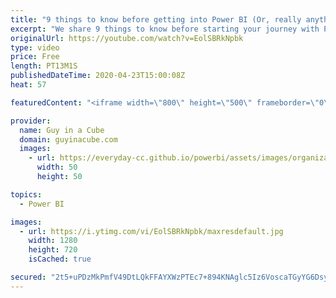 ```yaml
---
title: "9 things to know before getting into Power BI (Or, really anything)"
excerpt: "We share 9 things to know before starting your journey with Power BI. Really this applies to anything...   Power BI User Groups: https://www.pbiusergroup.com/  *** Social Media Resources *** Power BI Community: https://community.powerbi.com Twitter: https://twitter.com/search?q=%23powerbi&src=typed_query"
originalUrl: https://youtube.com/watch?v=EolSBRkNpbk
type: video
price: Free
length: PT13M1S
publishedDateTime: 2020-04-23T15:00:08Z
heat: 57

featuredContent: "<iframe width=\"800\" height=\"500\" frameborder=\"0\" src=\"https://www.youtube.com/embed/EolSBRkNpbk\" allow=\"accelerometer; autoplay; encrypted-media; gyroscope; picture-in-picture\" allowfullscreen></iframe>"

provider:
  name: Guy in a Cube
  domain: guyinacube.com
  images:
    - url: https://everyday-cc.github.io/powerbi/assets/images/organizations/guyinacube.com-50x50.jpg
      width: 50
      height: 50

topics:
  - Power BI

images:
  - url: https://i.ytimg.com/vi/EolSBRkNpbk/maxresdefault.jpg
    width: 1280
    height: 720
    isCached: true

secured: "2t5+uPDzMkPmfV49DtLQkFFAYXWzPTEc7+894KNAglc5Iz6VoscaTGyYG6Dsy2i2VEAE6f9HJLubHI0YA5WZ7KzCZN5IhoznOPSmN/VbSGxVwBR4M+RNzBfBtjTbZllmu+KMSWQdWWf0bBbJQiLYU2zBVzX7X8tELXaiXLLUlDxow9aFKOo+8WKPgYDCKHdPD3tV2upeU7w2YbMaAH/meo3a9Ld+5CVEJy9Z3n9xbrIc2GcZ0Cefj6X18M+6p4mm456SLGbaYzXv4KCah9nmZYHDEdQ6vMIhXIbY973TsCKdbYT/EsEPAvpdue2wUpjcSfISQr2tyTkXiqyo/mU4Ryfca9xLR7lawxAJVQ6TG95GyrFkOu8h4qwE/0Ve4oFhXrj0t8115sHyHOglY/MbfP6P5sqYrrz/W3USQp5ZmgU=;GCEbeN3GQ4WbIZFeWdmtGQ=="
---
```


